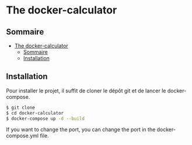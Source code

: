 # The docker-calculator

## Sommaire

- [The docker-calculator](#the-docker-calculator)
  - [Sommaire](#sommaire)
  - [Installation](#installation)

## Installation

Pour installer le projet, il suffit de cloner le dépôt git et de lancer le docker-compose.

```bash
$ git clone
$ cd docker-calculator
$ docker-compose up -d --build
```

If you want to change the port, you can change the port in the docker-compose.yml file.